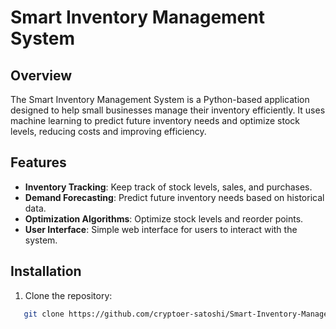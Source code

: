 # Smart Inventory Management System

## Overview
The Smart Inventory Management System is a Python-based application designed to help small businesses manage their inventory efficiently. It uses machine learning to predict future inventory needs and optimize stock levels, reducing costs and improving efficiency.

## Features
- **Inventory Tracking**: Keep track of stock levels, sales, and purchases.
- **Demand Forecasting**: Predict future inventory needs based on historical data.
- **Optimization Algorithms**: Optimize stock levels and reorder points.
- **User Interface**: Simple web interface for users to interact with the system.

## Installation
1. Clone the repository:

```bash
   git clone https://github.com/cryptoer-satoshi/Smart-Inventory-Management-System.git
```